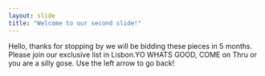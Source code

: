 ```yaml
---
layout: slide
title: "Welcome to our second slide!"
---
```

Hello, thanks for stopping by we will be bidding these pieces in 5 months. Please join our exclusive list in Lisbon.YO WHATS GOOD, COME on Thru or you are a silly gose.
Use the left arrow to go back!
